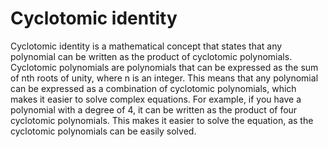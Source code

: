 # Cyclotomic identity

Cyclotomic identity is a mathematical concept that states that any polynomial can be written as the product of cyclotomic polynomials. Cyclotomic polynomials are polynomials that can be expressed as the sum of nth roots of unity, where n is an integer. This means that any polynomial can be expressed as a combination of cyclotomic polynomials, which makes it easier to solve complex equations. For example, if you have a polynomial with a degree of 4, it can be written as the product of four cyclotomic polynomials. This makes it easier to solve the equation, as the cyclotomic polynomials can be easily solved.
